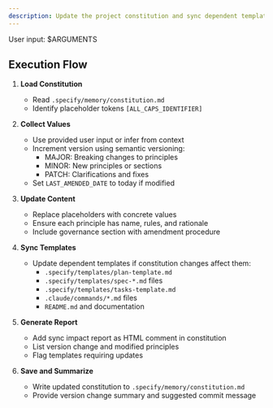 ```yaml
---
description: Update the project constitution and sync dependent templates.
---
```


User input: $ARGUMENTS

## Execution Flow

1. **Load Constitution**
   - Read `.specify/memory/constitution.md`
   - Identify placeholder tokens `[ALL_CAPS_IDENTIFIER]`

2. **Collect Values**
   - Use provided user input or infer from context
   - Increment version using semantic versioning:
     - MAJOR: Breaking changes to principles
     - MINOR: New principles or sections
     - PATCH: Clarifications and fixes
   - Set `LAST_AMENDED_DATE` to today if modified

3. **Update Content**
   - Replace placeholders with concrete values
   - Ensure each principle has name, rules, and rationale
   - Include governance section with amendment procedure

4. **Sync Templates**
   - Update dependent templates if constitution changes affect them:
     - `.specify/templates/plan-template.md`
     - `.specify/templates/spec-*.md` files
     - `.specify/templates/tasks-template.md`
     - `.claude/commands/*.md` files
     - `README.md` and documentation

5. **Generate Report**
   - Add sync impact report as HTML comment in constitution
   - List version change and modified principles
   - Flag templates requiring updates

6. **Save and Summarize**
   - Write updated constitution to `.specify/memory/constitution.md`
   - Provide version change summary and suggested commit message
